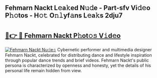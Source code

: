 ## Fehmarn Nackt L𝚎a𝚔ed N𝚞𝚍e - Part-sfv Vi𝚍𝚎o P𝚑𝚘tos - H𝚘𝚝 O𝚗𝚕yf𝚊ns L𝚎a𝚔s 2dju7

# <h2><a href="http://kfa7dn.oniu.top/?m=Fehmarn+Nackt">🔗👉 🔴 Fehmarn Nackt P𝚑ot𝚘𝚜 V𝚒d𝚎o</a></h2>

[![Fehmarn Nackt Nu𝚍e𝚜](https://i.imgur.com/0qMVB7G.gif)](http://kfa7dn.oniu.top/?m=Fehmarn+Nackt)
Cybernetic performer and multimedia designer Fehmarn Nackt, celebrated for distributing dance and lifestyle inspiration through popular dance trends and brief videos. Fehmarn Nackt's public persona is characterized by openness and honesty, yet the details of his personal life remain hidden from view.  
